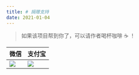 ```yaml
---
title: # 捐赠支持
date: 2021-01-04
---
```

> 如果该项目帮到你了，可以请作者喝杯咖啡 ☕ ！

|   微信  |   支付宝  |
|--- | --- |
|  ![](https://i.loli.net/2019/03/28/5c9c951c61a9a.png)   |  ![](https://i.loli.net/2019/03/28/5c9c95355fecb.png)  |

